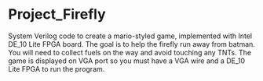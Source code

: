 # Project_Firefly
System Verilog code to create a mario-styled game, implemented with Intel DE_10 Lite FPGA board. The goal is to help the firefly run away from batman. You will need to collect fuels on the way and avoid touching any TNTs. The game is displayed on VGA port so you must have a VGA wire and a DE_10 Lite FPGA to run the program.
